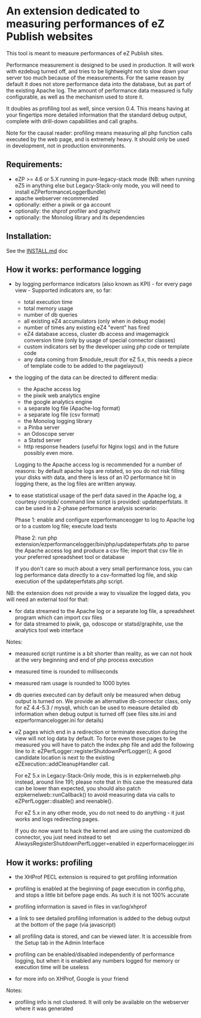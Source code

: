 An extension dedicated to measuring performances of eZ Publish websites
=======================================================================

This tool is meant to measure performances of eZ Publish sites.

Performance measurement is designed to be used in production.
It will work with ezdebug turned off, and tries to be lightweight not to slow
down your server too much because of the measurements. For the same reason by
default it does not store performance data into the database, but as part of
the existing Apache log.
The amount of performance data measured is fully configurable, as well as the
mechanism used to store it.

It doubles as profiling tool as well, since version 0.4.
This means having at your fingertips more detailed information that the standard
debug output, complete with drill-down capabilities and call graphs.

Note for the causal reader: profiling means measuring all php function calls
executed by the web page, and is extremely heavy. It should only be used in development,
not in production environments.


Requirements:
-------------
- eZP >= 4.6 or 5.X running in pure-legacy-stack mode
  (NB: when running eZ5 in anything else but Legacy-Stack-only mode, you will need to install eZPerformanceLoggerBundle)
- apache webserver recommended
- optionally: either a piwik or ga account
- optionally: the xhprof profiler and graphviz
- optionally: the Monolog library and its dependencies


Installation:
-------------

See the [INSTALL.md](INSTALL.md) doc


How it works: performance logging
---------------------------------

- by logging performance indicators (also known as KPI) - for every page view -
  Supported indicators are, so far:
  * total execution time
  * total memory usage
  * number of db queries
  * all existing eZ4 accumulators (only when in debug mode)
  * number of times any existing eZ4 "event" has fired
  * eZ4 database access, cluster db access and imagemagick conversion time (only by usage of special connector classes)
  * custom indicators set by the developer using php code or template code
  * any data coming from $module_result (for eZ 5.x, this needs a piece of template code to be added to the pagelayout)

- the logging of the data can be directed to different media:
  * the Apache access log
  * the piwik web analytics engine
  * the google analytics engine
  * a separate log file (Apache-log format)
  * a separate log file (csv format)
  * the Monolog logging library
  * a Pinba server
  * an Odoscope server
  * a Statsd server
  * http response headers (useful for Nginx logs)
  and in the future possibly even more.

  Logging to the Apache access log is recommended for a number of reasons: by default
  apache logs are rotated, so you do not risk filling your disks with data, and
  there is less of an IO performance hit in logging there, as the log files are
  written anyway.

- to ease statistical usage of the perf data saved in the Apache log, a courtesy cronjob/
  command line script is provided: updateperfstats.
  It can be used in a 2-phase performance analysis scenario:

  Phase 1: enable and configure ezperformanceogger to log to Apache log or to a
           custom log file; execute load tests

  Phase 2: run php extension/ezperformancelogger/bin/php/updateperfstats.php to
           parse the Apache access log and produce a csv file; import that csv
           file in your preferred spreadsheet tool or database

  If you don't care so much about a very small performance loss, you can log
  performance data directly to a csv-formatted log file, and skip execution
  of the updateperfstats.php script.

NB: the extension does not provide a way to visualize the logged
data, you will need an external tool for that:
- for data streamed to the Apache log or a separate log file, a spreadsheet program which can import csv files
- for data streamed to piwik, ga, odoscope or statsd/graphite, use the analytics tool web interface

Notes:
- measured script runtime is a bit shorter than reality, as we can not hook at the very beginning and end of php process execution
- measured time is rounded to milliseconds
- measured ram usage is rounded to 1000 bytes
- db queries executed can by default only be measured when debug output is turned on.
  We provide an alternative db-connector class, only for eZ 4.4-5.3 / mysqli, which can be
  used to measure detailed db information when debug output is turned off
  (see files site.ini and ezperformancelogger.ini for details)
- eZ pages which end in a redirection or terminate execution during the view will
  not log data by default. To force even those pages to be measured you will have
  to patch the index.php file and add the following line to it:
      eZPerfLogger::registerShutdownPerfLogger();
  A good candidate location is next to the existing eZExecution::addCleanupHandler call.

  For eZ 5.x in Legacy-Stack-Only mode, this is in ezpkernelweb.php instead, around line 191;
  please note that in this case the measured data can be lower than expected,
  you should also patch ezpkernelweb::runCallback() to avoid measuring data
  via calls to eZPerfLogger::disable() and reenable().

  For eZ 5.x in any other mode, you do not need to do anything - it just works and logs redirecting pages.

  If you do now want to hack the kernel and are using the customized db connector, you
  just need instead to set AlwaysRegisterShutdownPerfLogger=enabled in ezperformacelogger.ini


How it works: profiling
-----------------------

- the XHProf PECL extension is required to get profiling information

- profiling is enabled at the beginning of page execution in config.php, and stops
  a little bit before page ends. As such it is not 100% accurate

- profiling information is saved in files in var/log/xhprof

- a link to see detailed profiling information is added to the debug output at
  the bottom of the page (via javascript)

- all profiling data is stored, and can be viewed later. It is accessible from
  the Setup tab in the Admin Interface

- profiling can be enabled/disabled independently of performance logging, but when
  it is enabled any numbers logged for memory or execution time will be useless

- for more info on XHProf, Google is your friend

Notes:
- profiling info is not clustered. It will only be available on the webserver where
  it was generated

